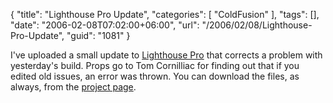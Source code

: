{
	"title": "Lighthouse Pro Update",
	"categories": [
		"ColdFusion"
	],
	"tags": [],
	"date": "2006-02-08T07:02:00+06:00",
	"url": "/2006/02/08/Lighthouse-Pro-Update",
	"guid": "1081"
}

I've uploaded a small update to <a href="http://ray.camdenfamily.com/projects/lhp">Lighthouse Pro</a> that corrects a problem with yesterday's build. Props go to Tom Cornilliac for finding out that if you edited old issues, an error was thrown. You can download the files, as always, from the <a href="http://ray.camdenfamily.com/projects/lhp">project page</a>.